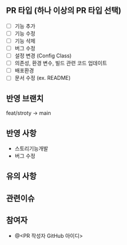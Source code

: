 ## PR 타입 (하나 이상의 PR 타입 선택)
- [ ] 기능 추가
- [ ] 기능 수정
- [ ] 기능 삭제
- [ ] 버그 수정
- [ ] 설정 변경 (Config Class)
- [ ] 의존성, 환경 변수, 빌드 관련 코드 업데이트
- [ ] 배포환경
- [ ] 문서 수정 (ex. README)

## 반영 브랜치
feat/stroty -> main
## 반영 사항
- 스토리기능개발
- 버그 수정
## 유의 사항

## 관련이슈

## 참여자
- @<PR 작성자 GitHub 아이디>